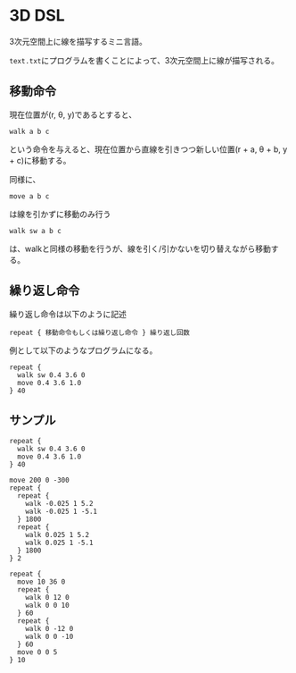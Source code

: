 # 3D DSL

3次元空間上に線を描写するミニ言語。

`text.txt`にプログラムを書くことによって、3次元空間上に線が描写される。

## 移動命令

現在位置が(r, θ, y)であるとすると、

`walk a b c`

という命令を与えると、現在位置から直線を引きつつ新しい位置(r + a, θ + b, y + c)に移動する。

同様に、

`move a b c`

は線を引かずに移動のみ行う

`walk sw a b c`

は、walkと同様の移動を行うが、線を引く/引かないを切り替えながら移動する。

## 繰り返し命令

繰り返し命令は以下のように記述

`repeat { 移動命令もしくは繰り返し命令 } 繰り返し回数`

例として以下のようなプログラムになる。

```
repeat {
  walk sw 0.4 3.6 0
  move 0.4 3.6 1.0
} 40
```

## サンプル

```
repeat {
  walk sw 0.4 3.6 0
  move 0.4 3.6 1.0
} 40
```

```
move 200 0 -300
repeat {
  repeat {
    walk -0.025 1 5.2
    walk -0.025 1 -5.1
  } 1800
  repeat {
    walk 0.025 1 5.2
    walk 0.025 1 -5.1
  } 1800
} 2
```

```
repeat {
  move 10 36 0
  repeat {
    walk 0 12 0
    walk 0 0 10
  } 60
  repeat {
    walk 0 -12 0
    walk 0 0 -10
  } 60
  move 0 0 5
} 10
```
